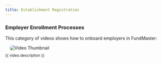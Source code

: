 ```yaml
---
title: Establishment Registration
---
```


### Employer Enrollment Processes

This category of videos shows how to onboard employers in FundMaster:

<div class="videos-grid">
  <div v-for="video in videos" :key="video.id" class="video-item">
    <a :href="video.videoUrl" target="_blank" rel="noopener noreferrer">
      <img :src="video.thumbnail" alt="Video Thumbnail">
    </a>
    <p>{{ video.description }}</p>
  </div>
</div>

<script>
export default {
  data() {
    return {
      videos: [
        {
          id: 1,
          thumbnail: "https://img.youtube.com/vi/HyiMP-p9LIg/hqdefault.jpg",
          videoUrl: "https://www.youtube.com/embed/HyiMP-p9LIg",
          description: "Part 1: Employer registration process - Capturing employer details"
        },
                {
          id: 2,
          thumbnail: "https://img.youtube.com/vi/YYXMrfr-YG4/hqdefault.jpg",
          videoUrl: "https://www.youtube.com/embed/YYXMrfr-YG4",
          description: "Part 2: Employer registration processe - Employer certification"
        },
     
        // Add more videos here...
      ],
    };
  }
};
</script>

<style>
.videos-grid {
  display: grid;
  grid-template-columns: repeat(3, 1fr);
  grid-gap: 20px;
}

.video-item {
  text-align: center;
  cursor: pointer;
}

.video-item p {
  text-align: left;
  margin-top: 8px;
  font-size: 12px;
  line-height: 1.4;
}

.video-item img {
  max-width: 100%;
  border-radius: 8px;  /* Ensures rounded corners */
  transition: transform 0.3s ease;  /* Smooth zoom-in effect */
}

.video-item img:hover {
  transform: scale(1.05);  /* Slight zoom on hover */
}

/* Play Button Overlay */
.play-overlay {
  position: absolute;
  top: 50%;
  left: 50%;
  transform: translate(-50%, -50%);
  font-size: 50px;
  color: white;
  background: rgba(0, 0, 0, 0.6);
  border-radius: 50%;
  padding: 10px 20px;
  opacity: 0.8;
  transition: opacity 0.3s;
}

.video-modal-overlay {
  position: fixed;
  top: 0;
  left: 0;
  width: 100%;
  height: 100%;
  background-color: rgba(0, 0, 0, 0.7);
  display: flex;
  justify-content: center;
  align-items: center;
  z-index: 9999;
  backdrop-filter: blur(5px);
}

.video-modal-frame {
  position: relative;
  width: 60%;
  padding-bottom: 33.75%;
  height: 0;
}

.video-modal-frame iframe {
  position: absolute;
  width: 100%;
  height: 90%;
}

.close-modal {
  position: absolute;
  top: 15px;
  right: 15px;
  background-color: red; /* Red background */
  color: white; /* White text/icon */
  border: none;
  font-size: 18px;
  cursor: pointer;
  padding: 8px 12px;
  border-radius: 5px;
  transition: background-color 0.3s ease;
}
</style>